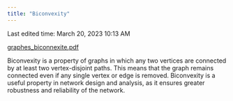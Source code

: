 ```yaml
---
title: "Biconvexity"
---
```

Last edited time: March 20, 2023 10:13 AM

[graphes_biconnexite.pdf](Biconvexity/graphes_biconnexite.pdf)

Biconvexity is a property of graphs in which any two vertices are connected by at least two vertex-disjoint paths. This means that the graph remains connected even if any single vertex or edge is removed. Biconvexity is a useful property in network design and analysis, as it ensures greater robustness and reliability of the network.
